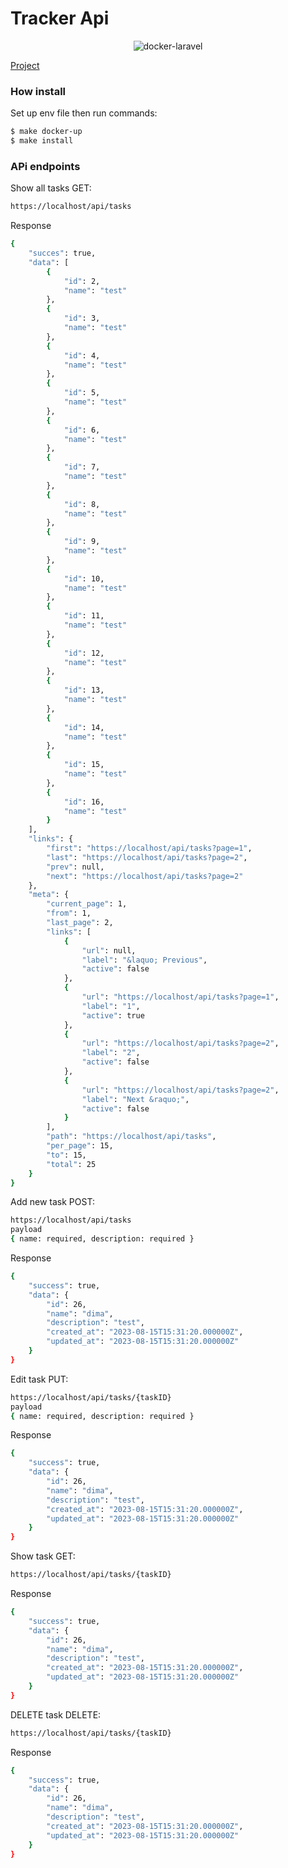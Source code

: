 # Tracker Api
<p align="center">
    <img src="https://user-images.githubusercontent.com/35098175/145682384-0f531ede-96e0-44c3-a35e-32494bd9af42.png" alt="docker-laravel">
</p>

[Project](https://github.com/spektr08/tracker/blob/main/Task%20Tracker%20API%20ProjectReq.pdf)

### How install
Set up env file then run commands:
```bash
$ make docker-up
$ make install
```
### APi endpoints
Show all tasks GET:
```bash
https://localhost/api/tasks
```
Response 
```bash
{
    "succes": true,
    "data": [
        {
            "id": 2,
            "name": "test"
        },
        {
            "id": 3,
            "name": "test"
        },
        {
            "id": 4,
            "name": "test"
        },
        {
            "id": 5,
            "name": "test"
        },
        {
            "id": 6,
            "name": "test"
        },
        {
            "id": 7,
            "name": "test"
        },
        {
            "id": 8,
            "name": "test"
        },
        {
            "id": 9,
            "name": "test"
        },
        {
            "id": 10,
            "name": "test"
        },
        {
            "id": 11,
            "name": "test"
        },
        {
            "id": 12,
            "name": "test"
        },
        {
            "id": 13,
            "name": "test"
        },
        {
            "id": 14,
            "name": "test"
        },
        {
            "id": 15,
            "name": "test"
        },
        {
            "id": 16,
            "name": "test"
        }
    ],
    "links": {
        "first": "https://localhost/api/tasks?page=1",
        "last": "https://localhost/api/tasks?page=2",
        "prev": null,
        "next": "https://localhost/api/tasks?page=2"
    },
    "meta": {
        "current_page": 1,
        "from": 1,
        "last_page": 2,
        "links": [
            {
                "url": null,
                "label": "&laquo; Previous",
                "active": false
            },
            {
                "url": "https://localhost/api/tasks?page=1",
                "label": "1",
                "active": true
            },
            {
                "url": "https://localhost/api/tasks?page=2",
                "label": "2",
                "active": false
            },
            {
                "url": "https://localhost/api/tasks?page=2",
                "label": "Next &raquo;",
                "active": false
            }
        ],
        "path": "https://localhost/api/tasks",
        "per_page": 15,
        "to": 15,
        "total": 25
    }
}
```
Add new task POST:
```bash
https://localhost/api/tasks
payload
{ name: required, description: required }
```
Response 
```bash
{
    "success": true,
    "data": {
        "id": 26,
        "name": "dima",
        "description": "test",
        "created_at": "2023-08-15T15:31:20.000000Z",
        "updated_at": "2023-08-15T15:31:20.000000Z"
    }
}
```

Edit task PUT:
```bash
https://localhost/api/tasks/{taskID}
payload
{ name: required, description: required }
```
Response 
```bash
{
    "success": true,
    "data": {
        "id": 26,
        "name": "dima",
        "description": "test",
        "created_at": "2023-08-15T15:31:20.000000Z",
        "updated_at": "2023-08-15T15:31:20.000000Z"
    }
}
```

Show task GET:
```bash
https://localhost/api/tasks/{taskID}
```
Response 
```bash
{
    "success": true,
    "data": {
        "id": 26,
        "name": "dima",
        "description": "test",
        "created_at": "2023-08-15T15:31:20.000000Z",
        "updated_at": "2023-08-15T15:31:20.000000Z"
    }
}
```

DELETE task DELETE:
```bash
https://localhost/api/tasks/{taskID}
```
Response 
```bash
{
    "success": true,
    "data": {
        "id": 26,
        "name": "dima",
        "description": "test",
        "created_at": "2023-08-15T15:31:20.000000Z",
        "updated_at": "2023-08-15T15:31:20.000000Z"
    }
}
```
